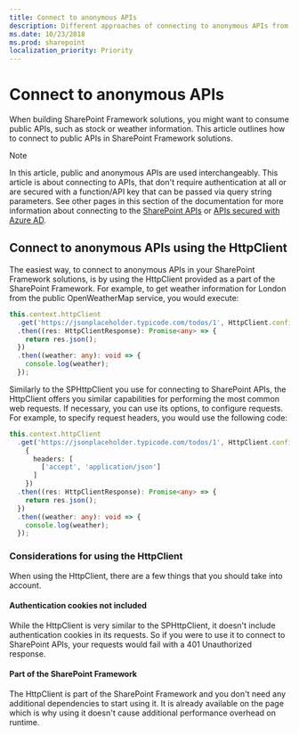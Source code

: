 ```yaml
---
title: Connect to anonymous APIs
description: Different approaches of connecting to anonymous APIs from your SharePoint Framework solutions
ms.date: 10/23/2018
ms.prod: sharepoint
localization_priority: Priority
---
```


# Connect to anonymous APIs

When building SharePoint Framework solutions, you might want to consume public APIs, such as stock or weather information. This article outlines how to connect to public APIs in SharePoint Framework solutions.

> [!NOTE]
> In this article, public and anonymous APIs are used interchangeably. This article is about connecting to APIs, that don't require authentication at all or are secured with a function/API key that can be passed via query string parameters. See other pages in this section of the documentation for more information about connecting to the [SharePoint APIs](connect-to-sharepoint.md) or [APIs secured with Azure AD](use-aadhttpclient.md).

## Connect to anonymous APIs using the HttpClient

The easiest way, to connect to anonymous APIs in your SharePoint Framework solutions, is by using the HttpClient provided as a part of the SharePoint Framework. For example, to get weather information for London from the public OpenWeatherMap service, you would execute:

```ts
this.context.httpClient
  .get('https://jsonplaceholder.typicode.com/todos/1', HttpClient.configurations.v1)
  .then((res: HttpClientResponse): Promise<any> => {
    return res.json();
  })
  .then((weather: any): void => {
    console.log(weather);
  });
```

Similarly to the SPHttpClient you use for connecting to SharePoint APIs, the HttpClient offers you similar capabilities for performing the most common web requests. If necessary, you can use its options, to configure requests. For example, to specify request headers, you would use the following code:

```ts
this.context.httpClient
  .get('https://jsonplaceholder.typicode.com/todos/1', HttpClient.configurations.v1,
    {
      headers: [
        ['accept', 'application/json']
      ]
    })
  .then((res: HttpClientResponse): Promise<any> => {
    return res.json();
  })
  .then((weather: any): void => {
    console.log(weather);
  });
```

### Considerations for using the HttpClient

When using the HttpClient, there are a few things that you should take into account.

#### Authentication cookies not included

While the HttpClient is very similar to the SPHttpClient, it doesn't include authentication cookies in its requests. So if you were to use it to connect to SharePoint APIs, your requests would fail with a 401 Unauthorized response.

#### Part of the SharePoint Framework

The HttpClient is part of the SharePoint Framework and you don't need any additional dependencies to start using it. It is already available on the page which is why using it doesn't cause additional performance overhead on runtime.
